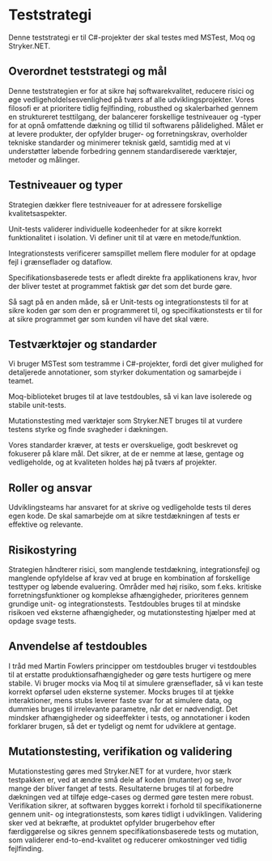 # Teststrategi

Denne teststrategi er til C#-projekter der skal testes med MSTest, Moq og Stryker.NET.

## Overordnet teststrategi og mål

Denne teststrategien er for at sikre høj softwarekvalitet, reducere risici og øge vedligeholdelsesvenlighed på tværs af alle udviklingsprojekter. Vores filosofi er at prioritere tidlig fejlfinding, robusthed og skalerbarhed gennem en struktureret testtilgang, der balancerer forskellige testniveauer og -typer for at opnå omfattende dækning og tillid til softwarens pålidelighed. Målet er at levere produkter, der opfylder bruger- og forretningskrav, overholder tekniske standarder og minimerer teknisk gæld, samtidig med at vi understøtter løbende forbedring gennem standardiserede værktøjer, metoder og målinger.

## Testniveauer og typer

Strategien dækker flere testniveauer for at adressere forskellige kvalitetsaspekter.

Unit-tests validerer individuelle kodeenheder for at sikre korrekt funktionalitet i isolation. Vi definer unit til at være en metode/funktion.

Integrationstests verificerer samspillet mellem flere moduler for at opdage fejl i grænseflader og dataflow.

Specifikationsbaserede tests er afledt direkte fra applikationens krav, hvor der bliver testet at programmet faktisk gør det som det burde gøre.

Så sagt på en anden måde, så er Unit-tests og integrationstests til for at sikre koden gør som den er programmeret til, og specifikationstests er til for at sikre programmet gør som kunden vil have det skal være.

## Testværktøjer og standarder

Vi bruger MSTest som testramme i C#-projekter, fordi det giver mulighed for detaljerede annotationer, som styrker dokumentation og samarbejde i teamet.

Moq-biblioteket bruges til at lave testdoubles, så vi kan lave isolerede og stabile unit-tests.

Mutationstesting med værktøjer som Stryker.NET bruges til at vurdere testens styrke og finde svagheder i dækningen.

Vores standarder kræver, at tests er overskuelige, godt beskrevet og fokuserer på klare mål. Det sikrer, at de er nemme at læse, gentage og vedligeholde, og at kvaliteten holdes høj på tværs af projekter.

## Roller og ansvar

Udviklingsteams har ansvaret for at skrive og vedligeholde tests til deres egen kode. De skal samarbejde om at sikre testdækningen af tests er effektive og relevante.

## Risikostyring

Strategien håndterer risici, som manglende testdækning, integrationsfejl og manglende opfyldelse af krav ved at bruge en kombination af forskellige testtyper og løbende evaluering. Områder med høj risiko, som f.eks. kritiske forretningsfunktioner og komplekse afhængigheder, prioriteres gennem grundige unit- og integrationstests. Testdoubles bruges til at mindske risikoen ved eksterne afhængigheder, og mutationstesting hjælper med at opdage svage tests.

## Anvendelse af testdoubles

I tråd med Martin Fowlers principper om testdoubles bruger vi testdoubles til at erstatte produktionsafhængigheder og gøre tests hurtigere og mere stabile. Vi bruger mocks via Moq til at simulere grænseflader, så vi kan teste korrekt opførsel uden eksterne systemer. Mocks bruges til at tjekke interaktioner, mens stubs leverer faste svar for at simulere data, og dummies bruges til irrelevante parametre, når det er nødvendigt. Det mindsker afhængigheder og sideeffekter i tests, og annotationer i koden forklarer brugen, så det er tydeligt og nemt for udviklere at gentage.

## Mutationstesting, verifikation og validering

Mutationstesting gøres med Stryker.NET for at vurdere, hvor stærk testpakken er, ved at ændre små dele af koden (mutanter) og se, hvor mange der bliver fanget af tests. Resultaterne bruges til at forbedre dækningen ved at tilføje edge-cases og dermed gøre testen mere robust. Verifikation sikrer, at softwaren bygges korrekt i forhold til specifikationerne gennem unit- og integrationstests, som køres tidligt i udviklingen. Validering sker ved at bekræfte, at produktet opfylder brugerbehov efter færdiggørelse og sikres gennem specifikationsbaserede tests og mutation, som validerer end-to-end-kvalitet og reducerer omkostninger ved tidlig fejlfinding.

